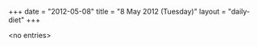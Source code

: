 +++
date = "2012-05-08"
title = "8 May 2012 (Tuesday)"
layout = "daily-diet"
+++

<p>&lt;no entries&gt;</p>